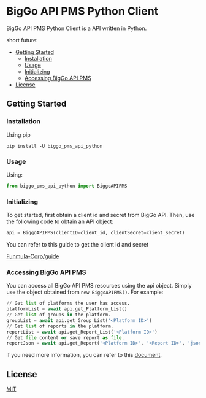 # BigGo API PMS Python Client


BigGo API PMS Python Client is a API written in Python. 

short future:

- [Getting Started](#getting-started)
  - [Installation](#installation)
  - [Usage](#usage)
  - [Initializing](#initializing)
  - [Accessing BigGo API PMS](#accessing-biggo-api-pms)
- [License](#license)

## Getting Started

### Installation

Using pip

```shell
pip install -U biggo_pms_api_python
```

### Usage

Using:

```python
from biggo_pms_api_python import BiggoAPIPMS 
```

### Initializing

To get started, first obtain a client id and secret from BigGo API. Then, use the following code to obtain an API object:

```python
api = BiggoAPIPMS(clientID=client_id, clientSecret=client_secret)
```

You can refer to this guide to get the client id and secret

[Funmula-Corp/guide](https://github.com/Funmula-Corp/guide)

### Accessing BigGo API PMS

You can access all BigGo API PMS resources using the api object. Simply use the object obtained from `new BiggoAPIPMS()`. For example:

```python
// Get list of platforms the user has access.
platformList = await api.get_Platform_List()
// Get list of groups in the platform.
groupList = await api.get_Group_List('<Platform ID>')
// Get list of reports in the platform.
reportList = await api.get_Report_List('<Platform ID>')
// Get file content or save report as file.
reportJson = await api.get_Report('<Platform ID>', '<Report ID>', 'json')
```

if you need more information, you can refer to this [document](./biggo_pms_api_python/README.md).

## License

[MIT](./LICENSE)
